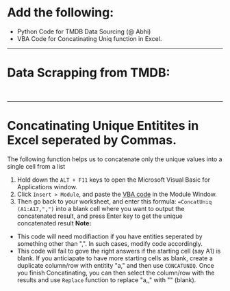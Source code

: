 # Add the following:
+ Python Code for TMDB Data Sourcing (@ Abhi)
+ VBA Code for Concatinating Uniq function in Excel.

--------------

# Data Scrapping from TMDB: 


<br>






--------------
# Concatinating Unique Entitites in Excel seperated by Commas.
The following function helps us to concatenate only the unique values into a single cell from a list
  1. Hold down the `ALT + F11` keys to open the Microsoft Visual Basic for Applications window.
  2. Click `Insert > Module`, and paste the [VBA code]() in the Module Window.
  3. Then go back to your worksheet, and enter this formula: `=ConcatUniq (A1:A17,",")` into a blank cell where you want to output the concatenated result, and press Enter key to get the unique concatenated result
**Note:**
+ This code will need modifiaction if you have entities seperated by something other than ",". In such cases, modify code accordingly.
+ This code will fail to gove the right answers if the starting cell (say A1) is blank. If you anticiapate to have more starting cells as blank, create a duplicate column/row with entitity "a," and then use `CONCATUNIQ`. Once you finish Concatinating, you can then select the column/row with the results and use `Replace` function to replace "a,," with "" (blank). 
